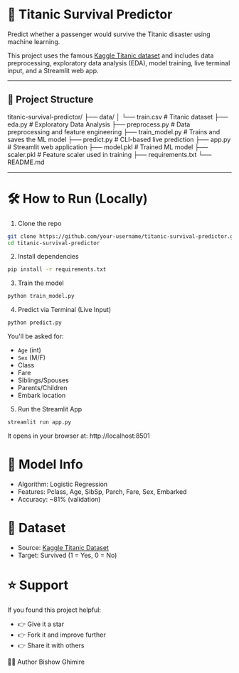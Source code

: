 # 🚢 Titanic Survival Predictor

Predict whether a passenger would survive the Titanic disaster using machine learning.

This project uses the famous [Kaggle Titanic dataset](https://www.kaggle.com/competitions/titanic) and includes data preprocessing, exploratory data analysis (EDA), model training, live terminal input, and a Streamlit web app.

---

## 📂 Project Structure

titanic-survival-predictor/
├── data/
│ └── train.csv # Titanic dataset
├── eda.py # Exploratory Data Analysis
├── preprocess.py # Data preprocessing and feature engineering
├── train_model.py # Trains and saves the ML model
├── predict.py # CLI-based live prediction
├── app.py # Streamlit web application
├── model.pkl # Trained ML model
├── scaler.pkl # Feature scaler used in training
├── requirements.txt
└── README.md


---



# 🛠️ How to Run (Locally)
1. Clone the repo
```bash
git clone https://github.com/your-username/titanic-survival-predictor.git
cd titanic-survival-predictor
```
2. Install dependencies
```bash
pip install -r requirements.txt
```
3. Train the model
```bash
python train_model.py
```
4. Predict via Terminal (Live Input)
```bash
python predict.py
```
You'll be asked for:
- `Age` (int)
- `Sex` (M/F)
- Class
- Fare
- Siblings/Spouses
- Parents/Children
- Embark location

5. Run the Streamlit App
```bash
streamlit run app.py
```
It opens in your browser at: http://localhost:8501

# 🧠 Model Info
- Algorithm: Logistic Regression
- Features: Pclass, Age, SibSp, Parch, Fare, Sex, Embarked
- Accuracy: ~81% (validation)

# 📌 Dataset
- Source: [Kaggle Titanic Dataset](https://www.kaggle.com/competitions/titanic)
- Target: Survived (1 = Yes, 0 = No)


# ⭐️ Support
If you found this project helpful:
- 👉 Give it a star
- 👉 Fork it and improve further
- 👉 Share it with others


🙋‍♂️ Author
Bishow Ghimire
